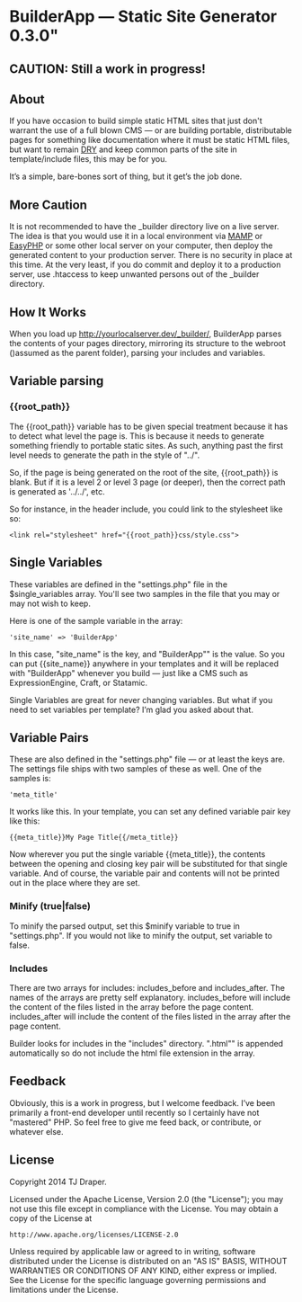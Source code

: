 # BuilderApp — Static Site Generator 0.3.0"

## CAUTION: Still a work in progress!

## About

If you have occasion to build simple static HTML sites that just don't warrant the use of a full blown CMS — or are building portable, distributable pages for something like documentation where it must be static HTML files, but want to remain [DRY] and keep common parts of the site in template/include files, this may be for you.

It’s a simple, bare-bones sort of thing, but it get’s the job done.

[DRY]: http://en.wikipedia.org/wiki/Don't_repeat_yourself

## More Caution

It is not recommended to have the \_builder directory live on a live server. The idea is that you would use it in a local environment via [MAMP] or [EasyPHP] or some other local server on your computer, then deploy the generated content to your production server. There is no security in place at this time. At the very least, if you do commit and deploy it to a production server, use .htaccess to keep unwanted persons out of the \_builder directory.

[MAMP]: http://www.mamp.info/
[EasyPHP]: http://www.easyphp.org/

## How It Works

When you load up http://yourlocalserver.dev/_builder/, BuilderApp parses the contents of your pages directory, mirroring its structure to the webroot ()assumed as the parent folder), parsing your includes and variables.

## Variable parsing

### {{root_path}}

The {{root_path}} variable has to be given special treatment because it has to detect what level the page is. This is because it needs to generate something friendly to portable static sites. As such, anything past the first level needs to generate the path in the style of "../".

So, if the page is being generated on the root of the site, {{root_path}} is blank. But if it is a level 2 or level 3 page (or deeper), then the correct path is generated as '../../', etc.

So for instance, in the header include, you could link to the stylesheet like so:

	<link rel="stylesheet" href="{{root_path}}css/style.css">

## Single Variables

These variables are defined in the "settings.php" file in the $single_variables array. You'll see two samples in the file that you may or may not wish to keep.

Here is one of the sample variable in the array:

	'site_name' => 'BuilderApp'

In this case, "site_name" is the key, and "BuilderApp"" is the value. So you can put {{site_name}} anywhere in your templates and it will be replaced with "BuilderApp" whenever you build — just like a CMS such as ExpressionEngine, Craft, or Statamic.

Single Variables are great for never changing variables. But what if you need to set variables per template? I’m glad you asked about that.

## Variable Pairs

These are also defined in the "settings.php" file — or at least the keys are. The settings file ships with two samples of these as well. One of the samples is:

	'meta_title'

It works like this. In your template, you can set any defined variable pair key like this:

	{{meta_title}}My Page Title{{/meta_title}}

Now wherever you put the single variable {{meta_title}}, the contents between the opening and closing key pair will be substituted for that single variable. And of course, the variable pair and contents will not be printed out in the place where they are set.

### Minify (true|false)

To minify the parsed output, set this $minify variable to true in "settings.php". If you would not like to minify the output, set variable to false.

### Includes

There are two arrays for includes: includes_before and includes_after. The names of the arrays are pretty self explanatory. includes_before will include the content of the files listed in the array before the page content. includes_after will include the content of the files listed in the array after the page content.

Builder looks for includes in the "includes" directory. ".html"" is appended automatically so do not include the html file extension in the array.

## Feedback

Obviously, this is a work in progress, but I welcome feedback. I’ve been primarily a front-end developer until recently so I certainly have not "mastered" PHP. So feel free to give me feed back, or contribute, or whatever else.

## License

Copyright 2014 TJ Draper.

Licensed under the Apache License, Version 2.0 (the "License");
you may not use this file except in compliance with the License.
You may obtain a copy of the License at

	http://www.apache.org/licenses/LICENSE-2.0

Unless required by applicable law or agreed to in writing, software
distributed under the License is distributed on an "AS IS" BASIS,
WITHOUT WARRANTIES OR CONDITIONS OF ANY KIND, either express or implied.
See the License for the specific language governing permissions and
limitations under the License.